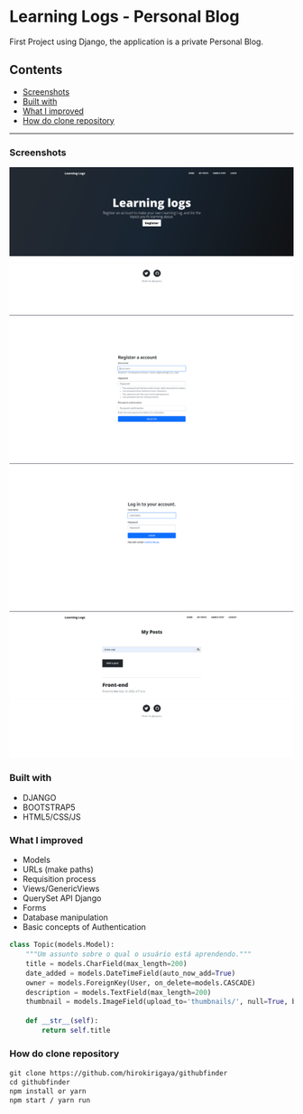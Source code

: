 # Learning Logs - Personal Blog

First Project using Django, the application is a private Personal Blog.

## Contents
- [Screenshots](#screenshots)
- [Built with](#built-with)
- [What I improved](#what-i-improved)
- [How do clone repository](#how-do-clone-repository)
___
### Screenshots

![Home no logged](public/readme/home_no_logged.png)
![register](public/readme/register.png)
![login](public/readme/login.png)
![post filter page](public/readme/post_filter.png)

### Built with
- DJANGO
- BOOTSTRAP5
- HTML5/CSS/JS

### What I improved
 - Models
 - URLs (make paths)
 - Requisition process
 - Views/GenericViews
 - QuerySet API Django
 - Forms
 - Database manipulation
 - Basic concepts of Authentication

```python
class Topic(models.Model):
    """Um assunto sobre o qual o usuário está aprendendo."""
    title = models.CharField(max_length=200)
    date_added = models.DateTimeField(auto_now_add=True)
    owner = models.ForeignKey(User, on_delete=models.CASCADE)
    description = models.TextField(max_length=200)
    thumbnail = models.ImageField(upload_to='thumbnails/', null=True, blank=True)

    def __str__(self):
        return self.title
```

### How do clone repository
```
git clone https://github.com/hirokirigaya/githubfinder
cd githubfinder
npm install or yarn
npm start / yarn run
```